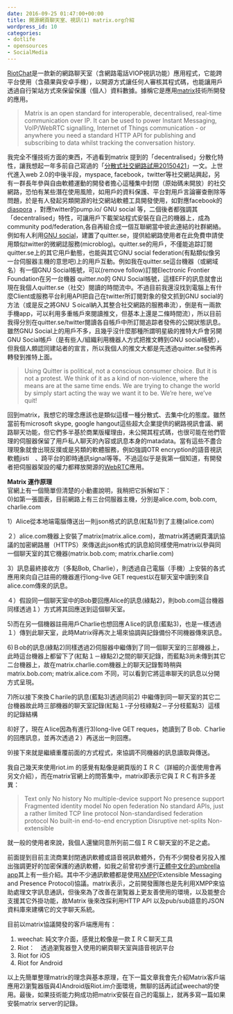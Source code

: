 ```yaml
---
date: 2016-09-25 01:47:00+00:00
title: 開源網頁聊天室、視訊(1) matrix.org介紹
wordpress_id: 10
categories:
- dotlife
- opensources
- SocialMedia
---
```

  
[RiotChat](https://riot.im/)是一款新的網路聊天室（含網路電話VIOP視訊功能）應用程式，它能跨平台使用（含蘋果與安卓手機），以開源方式讓任何人審核其程式碼，也能讓用戶透過自行架站方式來保留保護（個人）資料數據。據稱它是應用[matrix](http://matrix.org/)技術所開發的應用。  


<blockquote>Matrix is an open standard for interoperable, decentralised, real-time communication over IP. It can be used to power Instant Messaging, VoIP/WebRTC signalling, Internet of Things communication - or anywhere you need a standard HTTP API for publishing and subscribing to data whilst tracking the conversation history.</blockquote>

  
![]()  
我完全不懂技術方面的東西，不過看到matrix 提到的「decentralised」分散化特性，讓我想起一年多前自己寫過的「[分散式社交網路試用20150421](http://self.jxtsai.info/2015/04/blog-post_20.html)」一文。上世代進入web 2.0的中後半段，myspace, facebook，twitter等社交網站興起，另有一群長年參與自由軟體運動的開發者擔心這種集中封閉（原始碼未開放）的社交網路，恐怕有某些潛在使用風險，如用戶的資料保護、平台對用戶言論審查刪除等問題，於是有人發起另類開源的社交網站軟體工具開發使用，如對應facebook的[diaspora](https://diasporafoundation.org/) ，對應twitter的pump.io/ GNU social 等，二個後者都強調其「decentralised」特性，可讓用戶下載架站程式安裝在自己的機器上，成為community pod/federation,各自再組合成一個互聯網當中彼此連結的社群網絡。例如有人利用[GNU social](https://git.gnu.io/gnu/gnu-social)，建置了quitter.se，提供給網路使用者在此免費申請使用類似twitter的微網誌服務(microblog)。quitter.se的用戶，不僅能追踪訂閱quitter.se上的其它用戶動態，也能與其它GNU social federation(有點類似像另一台伺服器主機的意思吧)上的用戶互動。例如我在quitter.se這台機器（或網域名）有一個GNU Social帳號，可以(remove follow)訂閱Electronic Frontier Foundation在另一台機器 quitter.no的 GNU Social帳號，這樣EFF的訊息就會出現在我個人quitter.se（社交）閱讀的時間流中。不過目前我還沒找到電腦上有什麼Client或服務平台利用API把自己在twitter所訂閱對象的發文抓到GNU social的方法（或是反之將GNU Ｓoical納入其整合社交網路的服務串流），倒是有一兩款手機app，可以利用多重帳戶來閱讀推文，但基本上還是二條時間流），所以目前我得分別在quitter.se/twitter閱讀各自帳戶中所訂閱追踪者發佈的公開狀態訊息。雖然GNU Social上的用戶不多，且幾乎沒什麼那種所謂明星級的推特大戶會另開GNU Social帳戶（是有些人/組織利用機器人方式把推文轉到GNU social帳號），但我個人頗認同建站者的宣言，所以我個人的推文大都是先透過quitter.se發佈再轉發到推特上面。  


<blockquote>Using Quitter is political, not a conscious consumer choice. But it is not a protest. We think of it as a kind of non-violence, where the means are at the same time ends. We are trying to change the world by simply start acting the way we want it to be. We’re here, we’ve quit!</blockquote>

  
回到matrix，我想它的理念應該也是類似這樣一種分散式、去集中化的態度。雖然當前有microsoft skype, google hangout這些超大企業提供的網路視訊會議、網路聊天功能，但它們多半基於商業版權理由，未公開其程式碼，也很可能在他們管理的伺服器保留了用戶私人聊天的內容或訊息本身的matadata。當有這些不盡合理現象就會出現反撲或是另類的軟體服務，例如強調OTR encryption的語音視訊軟體jisti　、踦平台的即時通訊signal等等。不過這似乎是我第一個知道，有開發者把伺服器架設的權力都釋放開源的[WebRTC](https://zh.wikipedia.org/wiki/WebRTC)應用。  
  
**Matrix 運作原理**  
官網上有一個簡單但清楚的小動畫說明，我稍把它拆解如下：  
0)如第一張圖表，目前網路上有三台伺服器主機，分別是alice.com, bob.com, charlie.com  
![]()  
  
1）Alice從本地端電腦傳送出一則json格式的訊息(紅點1)到了主機(alice.com)  
![]()  
  
２）alice.com機器上安裝了matrix(matrix.alice.com)，故matrix將透網頁溝訊協議的加密網路層（HTTPS）來傳送此json格式的訊息給同樣使用matrix以參與同一個聊天室的其它機器(matrix.bob.com; matrix.charlie.com)  
![]()  
  
3）訊息最終接收方（多點Bob, Charlie），則透過自己電腦（手機）上安裝的各式應用來向自己註冊的機器進行long-live GET request以在聊天室中讀到來自alice.com傳來的訊息。  
![]()  
  
４）假設同一個聊天室中的Bob要回應Alice的訊息(綠點2)，則bob.com這台機器同樣透過１）方式將其回應送到這個聊天室。  
![]()  
  
5)而在另一個機器註冊用戶Charlie也想回應Ａlice的訊息(藍點3)，也是一樣透過１）傳到此聊天室，此時Matrix得再次上場來協調與記錄備份不同機器傳來訊息。  
![]()  
  
6)Ｂob的訊息(綠點2)同樣透過2)伺服器中繼傳到了同一個聊天室的三部機器上，此時這台機器上都留下了(紅點１－綠點2)之間的聊天記錄，而藍點3尚未傳到其它二台機器上，故在matrix.charlie.com機器上的聊天記錄暫時稍與matrix.bob.com; matrix.alice.com 不同，可以看到它將這串聊天的訊息以分開方式呈現。  
![]()  
  
7)所以接下來換Ｃharile的訊息(藍點3)透過同前2) 中繼傳到同一聊天室的其它二台機器故此時三部機器的聊天室記錄(紅點１-子分枝綠點2－子分枝藍點3）這樣的記錄結構  
![]()  
  
8)好了，現在Ａlice因為有進行3)long-live GET reques，她讀到了Ｂob. Ｃharlie的回應訊息，並再次透過２）再送出一則回應。  
![]()  
  
9)接下來就是繼續重覆前面的方式程式，來協調不同機器的訊息讀取與傳送。  
![]()  
  
我自己幾天來使用riot.im 的感覺有點像是網頁版的ＩＲＣ（詳細的介面使用會再另文介紹），而在matrix官網上的問答集中，matrix即表示它與ＩＲＣ有許多差異：  


<blockquote>Text only  
No history  
No multiple-device support  
No presence support  
Fragmented identity model  
No open federation  
No standard APIs, just a rather limited TCP line protocol  
Non-standardised federation protocol  
No built-in end-to-end encryption  
Disruptive net-splits  
Non-extensible</blockquote>

  
就一般的使用者來說，我個人還蠻同意所列前二個ＩＲＣ聊天室的不足之處。  
  
前面提到目前主流商業封閉通訊軟體或語音視訊軟體外，仍有不少開發者另投入推出強調更好的加密保護的通訊軟體，如我之前曾初步進行[正體中文化的umbrella  app](http://self.jxtsai.info/2016/06/security-first-umbrella-app.html)其上有一些介紹。其中不少通訊軟體都是使用[XMPP](https://zh.wikipedia.org/wiki/XMPP)(Extensible Messaging and Presence Protocol)協議。matrix表示，之前開發團隊也是先利用XMPP來協助處理文字訊息通訊，但後來為了改善在瀏覧器上更友善使用的環境，以及能整合支援其它外掛功能，故Matrix 後來改採利用HTTP API 以及pub/sub語意的JSON資料庫來建構它的文字聊天系統。  
  
目前以matrix協議開發的客戶端應用有：  
1) weechat: 純文字介面，感覺比較像是一款ＩＲＣ聊天工具  
2) Riot：　透過瀏覧器登入使用的網頁聊天室與語音視訊平台  
3) Riot for iOS  
4) Riot for Android  
  
以上先簡單整理matrix的理念與基本原理，在下一篇文章我會先介紹Matrix客戶端應用2)瀏覧器版與4)Android版Riot.im介面環境，無聊的話再試試weechat的使用。最後，如果技術能力夠成功把matrix安裝在自己的電腦上，就再多寫一篇如果安裝matrix server的記錄。   

